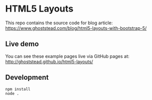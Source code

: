 # HTML5 Layouts

This repo contains the source code for blog article:
https://www.ghoststead.com/blog/html5-layouts-with-bootstrap-5/


## Live demo
You can see these example pages live via GitHub pages at:
http://ghoststead.github.io/html5-layouts/

## Development
```
npm install
node .
```